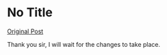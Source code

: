 # No Title

[Original Post](https://discourse.onlinedegree.iitm.ac.in/t/166816/40)

<p>Thank you sir, I will wait for the changes to take place.</p>